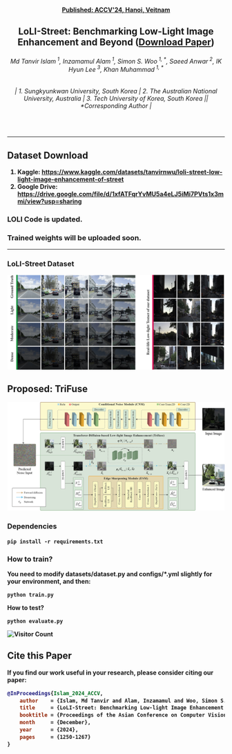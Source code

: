 <h4 align="center"><strong><a href="https://accv2024.org/">Published: ACCV'24, Hanoi, Veitnam</a></strong></h4>
<h2 align="center"><strong>LoLI-Street: Benchmarking Low-Light Image Enhancement and Beyond (<strong><a href="https://openaccess.thecvf.com/content/ACCV2024/html/Islam_LoLI-Street_Benchmarking_Low-light_Image_Enhancement_and_Beyond_ACCV_2024_paper.html">Download Paper</a>)</strong></h2>


<h6 align="center">Md Tanvir Islam<sup> 1</sup>, Inzamamul Alam<sup> 1</sup>, Simon S. Woo<sup> 1, *</sup>, Saeed Anwar<sup> 2</sup>, IK Hyun Lee<sup> 3</sup>, Khan Muhammad<sup> 1, *</sup></h6>
<h6 align="center">| 1. Sungkyunkwan University, South Korea | 2. The Australian National University, Australia | 3. Tech University of Korea, South Korea || *Corresponding Author |</h6>
<br>

----------
## Dataset Download
1. **Kaggle:** https://www.kaggle.com/datasets/tanvirnwu/loli-street-low-light-image-enhancement-of-street
2. **Google Drive:** https://drive.google.com/file/d/1xfATFqrYvMU5a4eLJ5iMi7PVts1x3mmi/view?usp=sharing


### LOLI Code is updated.

### Trained weights will be uploaded soon.

----------
### LoLI-Street Dataset
![](./assets/Loli-street.jpg)
## Proposed: TriFuse
![](./assets/ProposedModel.jpg)

### Dependencies
```
pip install -r requirements.txt
````

### How to train?

You need to modify datasets/dataset.py and configs/*.yml slightly for your environment, and then:

```
python train.py  
```
How to test?
```
python evaluate.py
```


![Visitor Count](https://komarev.com/ghpvc/?username=tanvirnwu&repo=HazeSpace2M&style=for-the-badge&label=Project%20Views)

## Cite this Paper

If you find our work useful in your research, please consider citing our paper:

```bibtex
@InProceedings{Islam_2024_ACCV,
    author    = {Islam, Md Tanvir and Alam, Inzamamul and Woo, Simon S. and Anwar, Saeed and Lee, IK Hyun and Muhammad, Khan},
    title     = {LoLI-Street: Benchmarking Low-light Image Enhancement and Beyond},
    booktitle = {Proceedings of the Asian Conference on Computer Vision (ACCV)},
    month     = {December},
    year      = {2024},
    pages     = {1250-1267}
}
